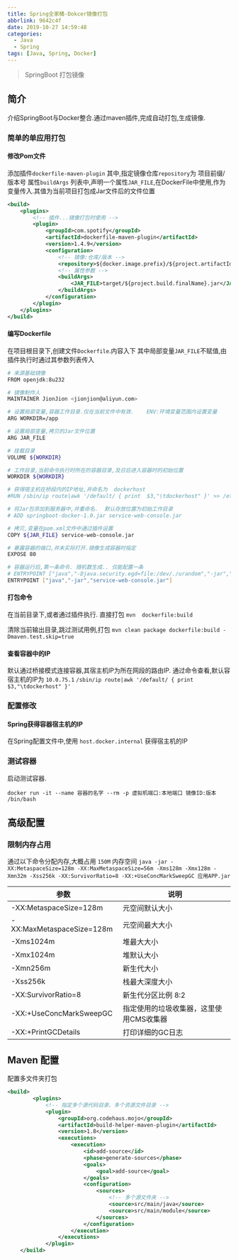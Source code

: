 ```yaml
---
title: Spring全家桶-Dokcer镜像打包
abbrlink: 9642c4f
date: 2019-10-27 14:59:48
categories:
  - Java
  - Spring
tags: [Java, Spring, Docker]
---
```


> SpringBoot 打包镜像

<!--more-->



## 简介

介绍SpringBoot与Docker整合.通过maven插件,完成自动打包,生成镜像.



### 简单的单应用打包

#### 修改Pom文件

添加插件`dockerfile-maven-plugin`
其中,指定镜像仓库`repository`为 项目前缀/版本号
属性`buildArgs` 列表中,声明一个属性`JAR_FILE`,在DockerFile中使用,作为变量传入.其值为当前项目打包成Jar文件后的文件位置

```xml
<build>
    <plugins>
        <!-- 插件...镜像打包时使用 -->
        <plugin>
            <groupId>com.spotify</groupId>
            <artifactId>dockerfile-maven-plugin</artifactId>
            <version>1.4.9</version>
            <configuration>
                <!-- 镜像:仓库/版本 -->
                <repository>${docker.image.prefix}/${project.artifactId}</repository>
                <!-- 属性参数 -->
                <buildArgs>
                    <JAR_FILE>target/${project.build.finalName}.jar</JAR_FILE>
                </buildArgs>
            </configuration>
        </plugin>
    </plugins>
</build>
```

#### 编写Dockerfile

在项目根目录下,创建文件`Dockerfile`.内容入下
其中局部变量`JAR_FILE`不赋值,由插件执行时通过其参数列表传入

```bash
# 来源基础镜像
FROM openjdk:8u232

# 镜像制作人
MAINTAINER JionJion <jionjion@aliyun.com>

# 设置局部变量,容器工作目录.仅在当前文件中有效.    ENV:环境变量范围内设置变量
ARG WORKDIR=/app

# 设置局部变量,拷贝的Jar文件位置
ARG JAR_FILE

# 挂载目录
VOLUME ${WORKDIR}

# 工作目录,当前命令执行时所在的容器目录,及日后进入容器时的初始位置
WORKDIR ${WORKDIR}

# 获得宿主机在桥段内的IP地址,并命名为  dockerhost
#RUN /sbin/ip route|awk '/default/ { print  $3,"\tdockerhost" }' >> /etc/hosts

# 将Jar包添加到服务器中,并重命名.  默认存放位置为初始工作目录
# ADD springboot-docker-1.0.jar service-web-console.jar

# 拷贝,变量在pom.xml文件中通过插件设置
COPY ${JAR_FILE} service-web-console.jar

# 暴露容器的端口,并未实际打开.镜像生成容器时指定
EXPOSE 80

# 容器运行后,第一条命令. 随机数生成.. 仅能配置一条
# ENTRYPOINT ["java","-Djava.security.egd=file:/dev/./urandom","-jar","app.jar"]
ENTRYPOINT ["java","-jar","service-web-console.jar"]
```

#### 打包命令

在当前目录下,或者通过插件执行.
直接打包
`mvn  dockerfile:build`

清除当前输出目录,跳过测试用例,打包
`mvn clean package dockerfile:build -Dmaven.test.skip=true`

#### 查看容器中的IP

默认通过桥接模式连接容器,其宿主机IP为所在网段的路由IP.
通过命令查看,默认容宿主机的IP为 `10.0.75.1`
`/sbin/ip route|awk '/default/ { print  $3,"\tdockerhost" }'`



### 配置修改

#### Spring获得容器宿主机的IP

在Spring配置文件中,使用 `host.docker.internal` 获得宿主机的IP



### 测试容器

启动测试容器.

```shell
docker run -it --name 容器的名字 --rm -p 虚拟机端口:本地端口 镜像ID:版本 /bin/bash
```



##  高级配置

### 限制内存占用

通过以下命令分配内存,大概占用 `150M` 内存空间
`java -jar -XX:MetaspaceSize=128m -XX:MaxMetaspaceSize=56m -Xms128m -Xmx128m -Xmn32m -Xss256k -XX:SurvivorRatio=8 -XX:+UseConcMarkSweepGC 应用APP.jar`

| 参数                      | 说明                                    |
| ------------------------- | --------------------------------------- |
| -XX:MetaspaceSize=128m    | 元空间默认大小                          |
| -XX:MaxMetaspaceSize=128m | 元空间最大大小                          |
| -Xms1024m                 | 堆最大大小                              |
| -Xmx1024m                 | 堆默认大小                              |
| -Xmn256m                  | 新生代大小                              |
| -Xss256k                  | 栈最大深度大小                          |
| -XX:SurvivorRatio=8       | 新生代分区比例 8:2                      |
| -XX:+UseConcMarkSweepGC   | 指定使用的垃圾收集器，这里使用CMS收集器 |
| -XX:+PrintGCDetails       | 打印详细的GC日志                        |





## Maven 配置

配置多文件夹打包

```xml
<build>
        <plugins>
            <!-- 指定多个源代码目录、多个资源文件目录 -->
            <plugin>
                <groupId>org.codehaus.mojo</groupId>
                <artifactId>build-helper-maven-plugin</artifactId>
                <version>1.8</version>
                <executions>
                    <execution>
                        <id>add-source</id>
                        <phase>generate-sources</phase>
                        <goals>
                            <goal>add-source</goal>
                        </goals>
                        <configuration>
                            <sources>
                                <!-- 多个源文件夹 -->
                                <source>src/main/java</source>
                                <source>src/main/module</source>
                            </sources>
                        </configuration>
                    </execution>
                </executions>
            </plugin>
    </build>
```

